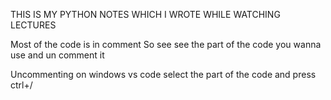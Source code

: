 THIS IS MY PYTHON NOTES WHICH I WROTE WHILE WATCHING LECTURES

Most of the code is in comment
So see see the part of the code you wanna use and un comment it

Uncommenting on windows vs code select the part of the code and press ctrl+/